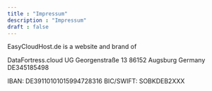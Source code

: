 ```yaml
---
title : "Impressum"
description : "Impressum"
draft : false
---
```


EasyCloudHost.de is a website and brand of

DataFortress.cloud UG
Georgenstraße 13
86152 Augsburg
Germany
DE345185498

IBAN: DE39110101015994728316
BIC/SWIFT: SOBKDEB2XXX

